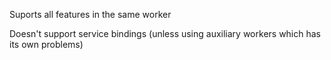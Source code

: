Suports all features in the same worker

Doesn't support service bindings (unless using auxiliary workers which has its own problems)

